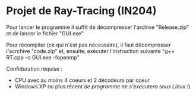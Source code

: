 # Projet de Ray-Tracing (IN204)

Pour lancer le programme il suffit de décompresser l'archive "Release.zip" et de lancer le fichier "GUI.exe"

Pour récompiler (ce qui n'est pas nécessaire), il faut décompresser l'acrchive "code.zip" et, ensuite, exécuter l'instruction suivante "g++ RT.cpp -o GUI.exe -fopenmp"

Confiduration requise : 
- CPU avec au moins 4 coeurs et 2 décodeurs par coeur
- Windows XP ou plus récent (*le programme ne s'exécutera sous Linux !*)
